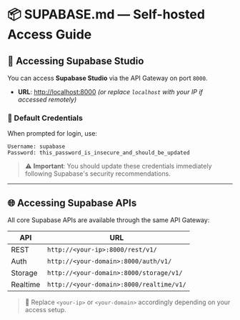 
# 📦 SUPABASE.md — Self-hosted Access Guide

## 🔐 Accessing Supabase Studio

You can access **Supabase Studio** via the API Gateway on port `8000`.

- **URL**: [http://localhost:8000](http://localhost:8000) *(or replace `localhost` with your IP if accessed remotely)*

### 🔑 Default Credentials

When prompted for login, use:

```
Username: supabase
Password: this_password_is_insecure_and_should_be_updated
```

> ⚠️ **Important**: You should update these credentials immediately following Supabase's security recommendations.

---

## 🌐 Accessing Supabase APIs

All core Supabase APIs are available through the same API Gateway:

| API       | URL                                      |
|-----------|-------------------------------------------|
| REST      | `http://<your-ip>:8000/rest/v1/`         |
| Auth      | `http://<your-domain>:8000/auth/v1/`     |
| Storage   | `http://<your-domain>:8000/storage/v1/`  |
| Realtime  | `http://<your-domain>:8000/realtime/v1/` |

> 📝 Replace `<your-ip>` or `<your-domain>` accordingly depending on your access setup.
